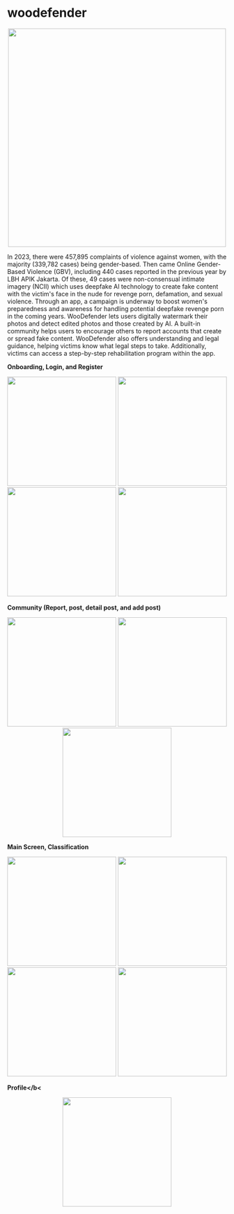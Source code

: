 # woodefender

<p align="center">
  <img src="https://github.com/dhifanrazaqa/woodefender/assets/67745986/c6946fe4-0046-4191-8d64-e50cceda8d47" width="500">
</p>

In 2023, there were 457,895 complaints of violence against women, with the majority (339,782 cases) being gender-based. Then came Online Gender-Based Violence (GBV), including 440 cases reported in the previous year by LBH APIK Jakarta. Of these, 49 cases were non-consensual intimate imagery (NCII) which uses deepfake AI technology to create fake content with the victim's face in the nude for revenge porn, defamation, and sexual violence. Through an app, a campaign is underway to boost women's preparedness and awareness for handling potential deepfake revenge porn in the coming years. WooDefender lets users digitally watermark their photos and detect edited photos and those created by AI. A built-in community helps users to encourage others to report accounts that create or spread fake content. WooDefender also offers understanding and legal guidance, helping victims know what legal steps to take. Additionally, victims can access a step-by-step rehabilitation program within the app.


<b>Onboarding, Login, and Register</b>
<p align="center">
  <img src="https://github.com/dhifanrazaqa/woodefender/assets/67745986/07507d2b-2998-4909-8eb0-d3ad1f3991a9" width="250">
  <img src="https://github.com/dhifanrazaqa/woodefender/assets/67745986/93172553-47d7-4176-afd7-bee9e4909890" width="250">
  <img src="https://github.com/dhifanrazaqa/woodefender/assets/67745986/2de28b4a-7b71-4d42-a872-1d4b511b3c84" width="250">
  <img src="https://github.com/dhifanrazaqa/woodefender/assets/67745986/6a2b9b9c-ce8d-4c0c-b2bb-d022a81a8c71" width="250">
</p>


<b>Community (Report, post, detail post, and add post)</b>
<p align="center">
  <img src="https://github.com/dhifanrazaqa/woodefender/assets/67745986/d58f6fe8-e3cb-4a64-88e5-d52faba818ed" width="250">
  <img src="https://github.com/dhifanrazaqa/woodefender/assets/67745986/e676ec94-81f6-4763-b91e-3aad397c88d9" width="250">
  <img src="https://github.com/dhifanrazaqa/woodefender/assets/67745986/55d6cf8a-458a-45db-badb-95e0bcec2661" width="250">
</p>


<b>Main Screen, Classification</b>
<p align="center">
  <img src="https://github.com/dhifanrazaqa/woodefender/assets/67745986/bab68838-3c09-47cc-b293-fa6e9a5ef84c" width="250">
  <img src="https://github.com/dhifanrazaqa/woodefender/assets/67745986/c63be6ee-6dd1-42ed-9912-57006df463b0" width="250">
  <img src="https://github.com/dhifanrazaqa/woodefender/assets/67745986/aad93b92-260c-4856-b393-d1d82be8044c" width="250">
  <img src="https://github.com/dhifanrazaqa/woodefender/assets/67745986/740933c9-f874-4b0a-b18c-9ac7d3cd75a6" width="250">
</p>


<b>Profile</b<
<p align="center">
  <img src="https://github.com/dhifanrazaqa/woodefender/assets/67745986/eab79f12-95c6-44e5-9636-b1508e0b88d8" width="250">
</p>

